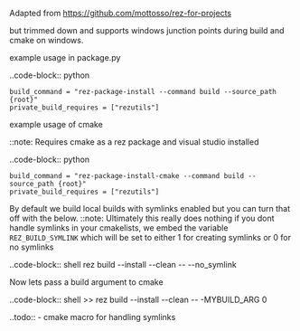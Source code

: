 Adapted from 
https://github.com/mottosso/rez-for-projects

but trimmed down and supports windows junction points during build and cmake on windows.


example usage in package.py

..code-block:: python

    build_command = "rez-package-install --command build --source_path {root}"
    private_build_requires = ["rezutils"]

example usage of cmake

::note: Requires cmake as a rez package and visual studio installed

..code-block:: python

    build_command = "rez-package-install-cmake --command build --source_path {root}"
    private_build_requires = ["rezutils"]

By default we build local builds with symlinks enabled but you can turn that off with the below.
::note: Ultimately this really does nothing if you dont handle symlinks in your cmakelists, we embed the variable
`REZ_BUILD_SYMLINK` which will be set to either 1 for creating symlinks or 0 for no symlinks

..code-block:: shell
    rez build --install --clean -- --no_symlink

Now lets pass a build argument to cmake

..code-block:: shell
    >> rez build --install --clean -- -MYBUILD_ARG 0


..todo::
    - cmake macro for handling symlinks

